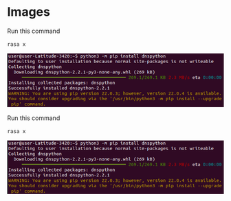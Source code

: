 # Images
Run this command
```
rasa x
```
![HELLO](https://github.com/Farzana-BL/Images/blob/b5b09f762f51cb4009b7e65415d2d7499268c076/img/PydnsInstall.png)

Run this command
```
rasa x
```
![HELLO](https://github.com/Farzana-BL/Images/blob/b5b09f762f51cb4009b7e65415d2d7499268c076/img/PydnsInstall.png)

